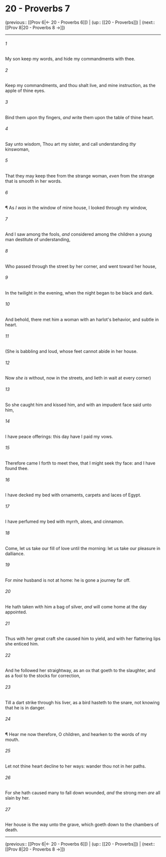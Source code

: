 # 20 - Proverbs 7

(previous:: [[Prov 6|← 20 - Proverbs 6]]) | (up:: [[20 - Proverbs]]) | (next:: [[Prov 8|20 - Proverbs 8 →]])

***


###### 1 
My son keep my words, and hide my commandments with thee. 

###### 2 
Keep my commandments, and thou shalt live, and mine instruction, as the apple of thine eyes. 

###### 3 
Bind them upon thy fingers, _and_ write them upon the table of thine heart. 

###### 4 
Say unto wisdom, Thou art my sister, and call understanding _thy_ kinswoman, 

###### 5 
That they may keep thee from the strange woman, _even_ from the strange that is smooth in her words. 

###### 6 
¶ As _I was_ in the window of mine house, I looked through my window, 

###### 7 
And I saw among the fools, _and_ considered among the children a young man destitute of understanding, 

###### 8 
Who passed through the street by her corner, and went toward her house, 

###### 9 
In the twilight in the evening, when the night began to be black and dark. 

###### 10 
And behold, there met him a woman with an harlot's behavior, and subtle in heart. 

###### 11 
(She is babbling and loud, whose feet cannot abide in her house. 

###### 12 
Now _she is_ without, now in the streets, and lieth in wait at every corner) 

###### 13 
So she caught him and kissed him, and with an impudent face said unto him, 

###### 14 
I have peace offerings: this day have I paid my vows. 

###### 15 
Therefore came I forth to meet thee, that I might seek thy face: and I have found thee. 

###### 16 
I have decked my bed with ornaments, carpets and laces of Egypt. 

###### 17 
I have perfumed my bed with myrrh, aloes, and cinnamon. 

###### 18 
Come, let us take our fill of love until the morning: let us take our pleasure in dalliance. 

###### 19 
For _mine_ husband is not at home: he is gone a journey far off. 

###### 20 
He hath taken with him a bag of silver, _and_ will come home at the day appointed. 

###### 21 
Thus with her great craft she caused him to yield, and with her flattering lips she enticed him. 

###### 22 
And he followed her straightway, as an ox that goeth to the slaughter, and as a fool to the stocks for correction, 

###### 23 
Till a dart strike through his liver, as a bird hasteth to the snare, not knowing that he is in danger. 

###### 24 
¶ Hear me now therefore, O children, and hearken to the words of my mouth. 

###### 25 
Let not thine heart decline to her ways: wander thou not in her paths. 

###### 26 
For she hath caused many to fall down wounded, _and_ the strong men _are_ all slain by her. 

###### 27 
Her house is the way unto the grave, which goeth down to the chambers of death.

***

(previous:: [[Prov 6|← 20 - Proverbs 6]]) | (up:: [[20 - Proverbs]]) | (next:: [[Prov 8|20 - Proverbs 8 →]])
